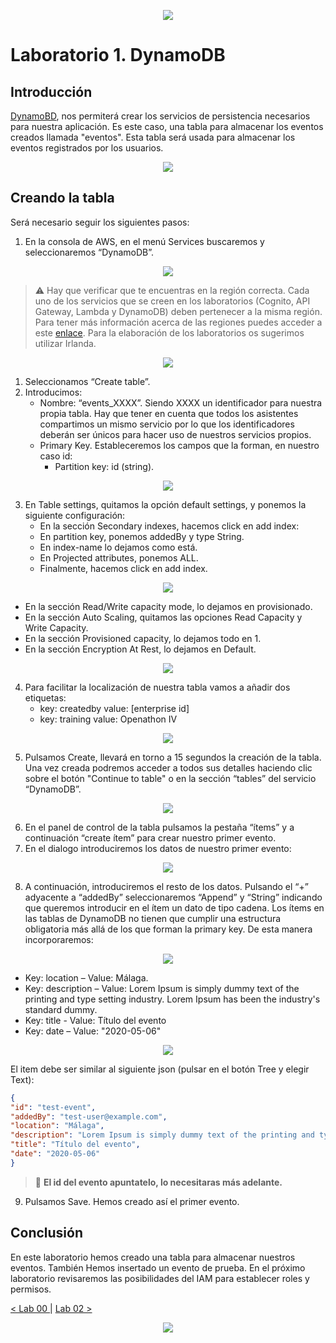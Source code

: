 <p align="center">
    <img src="../resources/header.png">
</p>

# Laboratorio 1. DynamoDB

## Introducción
[DynamoBD](https://docs.aws.amazon.com/es_es/dynamodb/?id=docs_gateway), nos permiterá crear los servicios de persistencia necesarios para nuestra aplicación. Es este caso, una tabla para almacenar los eventos creados llamada "eventos". Esta tabla será usada para almacenar los eventos registrados por los usuarios. 

<p align="center">
    <img src="resources/dynamo.png"/>
</p>


## Creando la tabla
Será necesario seguir los siguientes pasos:

1. En la consola de AWS, en el menú Services buscaremos y seleccionaremos “DynamoDB”.

<p align="center">
    <img src="resources/Picture1.png"/>
</p>

> :warning: Hay que verificar que te encuentras en la región correcta. Cada uno de los servicios que se creen en los laboratorios (Cognito, API Gateway, Lambda y DynamoDB) deben pertenecer a la misma región. Para tener más información acerca de las regiones puedes acceder a este [enlace](https://docs.aws.amazon.com/es_es/AWSEC2/latest/UserGuide/using-regions-availability-zones.html). Para la elaboración de los laboratorios os sugerimos utilizar Irlanda.

<p align="center">
    <img src="resources/Picture3.png"/>    
</p>

1. Seleccionamos “Create table”.
2. Introducimos:
   * Nombre: “events_XXXX”. Siendo XXXX un identificador para nuestra propia tabla. Hay que tener en cuenta que todos los asistentes compartimos un mismo servicio por lo que los identificadores deberán ser únicos para hacer uso de nuestros servicios propios.
   * Primary Key. Estableceremos los campos que la forman, en nuestro caso id:
     * Partition key: id (string).
   
<p align="center">
    <img src="resources/Picture4.png"/>
</p>  

3. En Table settings, quitamos la opción default settings, y ponemos la siguiente configuración:
   * En la sección Secondary indexes, hacemos click en add index:
    * En partition key, ponemos addedBy y type String.
    * En index-name lo dejamos como está.
    * En Projected attributes, ponemos ALL.
    * Finalmente, hacemos click en add index.
   
<p align="center">
    <img src="resources/Picture5.png"/>
</p>    

  *  En la sección Read/Write capacity mode, lo dejamos en provisionado.
  *  En la sección Auto Scaling, quitamos las opciones Read Capacity y Write Capacity.
  *  En la sección Provisioned capacity, lo dejamos todo en 1.
  *  En la sección Encryption At Rest, lo dejamos en Default.
   
<p align="center">
    <img src="resources/Picture6.png"/>
</p>     

4. Para facilitar la localización de nuestra tabla vamos a añadir dos etiquetas:
   * key: createdby   value: [enterprise id]
   * key: training    value: Openathon IV
<p align="center">
    <img src="resources/Picture10.png"/>
</p>            
      
5. Pulsamos Create, llevará en torno a 15 segundos la creación de la tabla. Una vez creada podremos acceder a todos sus detalles haciendo clic sobre el botón "Continue to table" o en la sección “tables” del servicio “DynamoDB”.
<p align="center">
    <img src="resources/Picture7.png"/>
</p> 

6. En el panel de control de la tabla pulsamos la pestaña “ítems” y a continuación “create ítem” para crear nuestro primer evento.
7. En el dialogo introduciremos los datos de nuestro primer evento:

<p align="center">
    <img src="resources/Picture2.png"/>
</p>

8. A continuación, introduciremos el resto de los datos. Pulsando el “+” adyacente a “addedBy” seleccionaremos “Append” y “String” indicando que queremos introducir en el ítem un dato de tipo cadena. Los ítems en las tablas de DynamoDB no tienen que cumplir una estructura obligatoria más allá de los que forman la primary key. De esta manera incorporaremos:

<p align="center">
    <img src="resources/Picture8.png"/>
</p>

  * Key: location – Value: Málaga.
  * Key: description – Value: Lorem Ipsum is simply dummy text of the printing and type setting industry. Lorem Ipsum has been the industry's standard dummy.
  * Key: title - Value: Título del evento
  * Key: date – Value: "2020-05-06"
  
<p align="center">
    <img src="resources/Picture9.png"/>
</p>
  
   El item debe ser similar al siguiente json (pulsar en el botón Tree y elegir Text):

```json
{
"id": "test-event",
"addedBy": "test-user@example.com",
"location": "Málaga",
"description": "Lorem Ipsum is simply dummy text of the printing and type setting industry. Lorem Ipsum has been the industry's standard dummy.",
"title": "Título del evento",
"date": "2020-05-06"
}
```

 > :pushpin: **El id del evento apuntatelo, lo necesitaras más adelante.**

9. Pulsamos Save. Hemos creado así el primer evento.

## Conclusión

En este laboratorio hemos creado una tabla para almacenar nuestros eventos. También Hemos insertado un evento de prueba. En el próximo laboratorio revisaremos las posibilidades del IAM para establecer roles y permisos.

[< Lab 00 ](../lab-00)  | [Lab 02 >](../lab-02) 

<p align="center">
    <img src="../resources/header.png">
</p>
